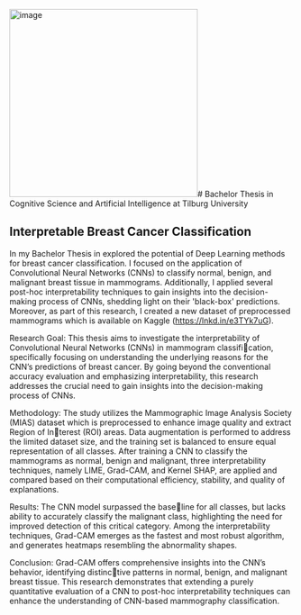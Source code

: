 <img width="334" alt="image" src="https://github.com/annkristinbalve/Interpretable_Breast_Cancer_Classification/assets/76830039/18a0f0e8-9cbf-42b0-94ac-3db90545f4e6"># Bachelor Thesis in Cognitive Science and Artificial Intelligence at Tilburg University 
## Interpretable Breast Cancer Classification

In my Bachelor Thesis in explored the potential of Deep Learning methods for breast cancer classification. I focused on the application of Convolutional Neural Networks (CNNs) to classify normal, benign, and malignant breast tissue in mammograms. 
Additionally, I applied several post-hoc interpretability techniques to gain insights into the decision-making process of CNNs, shedding light on their 'black-box' predictions. 
Moreover, as part of this research, I created a new dataset of preprocessed mammograms which is available on Kaggle (https://lnkd.in/e3TYk7uG).

Research Goal: This thesis aims to investigate the interpretability
of Convolutional Neural Networks (CNNs) in mammogram classification, specifically focusing on understanding the underlying reasons
for the CNN’s predictions of breast cancer. By going beyond the
conventional accuracy evaluation and emphasizing interpretability,
this research addresses the crucial need to gain insights into the
decision-making process of CNNs. 

Methodology: The study utilizes
the Mammographic Image Analysis Society (MIAS) dataset which
is preprocessed to enhance image quality and extract Region of Interest (ROI) areas. Data augmentation is performed to address the
limited dataset size, and the training set is balanced to ensure equal
representation of all classes. After training a CNN to classify the
mammograms as normal, benign and malignant, three interpretability
techniques, namely LIME, Grad-CAM, and Kernel SHAP, are applied
and compared based on their computational efficiency, stability, and
quality of explanations. 

Results: The CNN model surpassed the baseline for all classes, but lacks ability to accurately classify the malignant
class, highlighting the need for improved detection of this critical
category. Among the interpretability techniques, Grad-CAM emerges
as the fastest and most robust algorithm, and generates heatmaps
resembling the abnormality shapes. 

Conclusion: Grad-CAM offers
comprehensive insights into the CNN’s behavior, identifying distinctive patterns in normal, benign, and malignant breast tissue. This
research demonstrates that extending a purely quantitative evaluation
of a CNN to post-hoc interpretability techniques can enhance the
understanding of CNN-based mammography classification.
